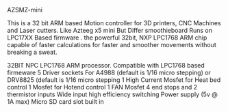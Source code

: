 AZSMZ-mini

This is a 32 bit ARM based Motion controller for 3D printers, CNC Machines and Laser cutters. Like Azteeg x5 mini But Differ smoothieboard Runs on LPC17XX Based firmware . the powerful 32bit, NXP LPC1768 ARM chip capable of faster calculations for faster and smoother movements without breaking a sweat.




32BIT NPC LPC1768  ARM processor.
Compatible with LPC1768 based firmeware
5 Driver sockets For A4988 (default is 1/16 micro stepping) or DRV8825 (default is 1/16 micro stepping
1 High Current Mosfet for Heat bed control
1 Mosfet for Hotend control
1 FAN Mosfet
4 end stops and 2 thermistor inputs
Wide input high efficiency switching Power supply (5v @ 1A max)
Micro SD card slot built in